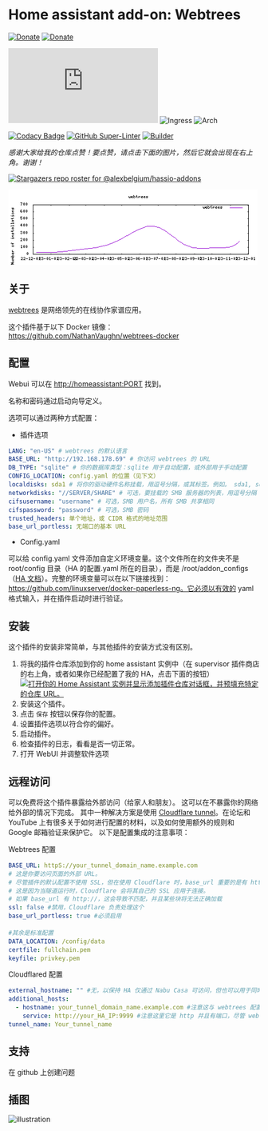 # Home assistant add-on: Webtrees

[![Donate][donation-badge]](https://www.buymeacoffee.com/alexbelgium)
[![Donate][paypal-badge]](https://www.paypal.com/donate/?hosted_button_id=DZFULJZTP3UQA)

![Version](https://img.shields.io/badge/dynamic/json?label=版本&query=%24.version&url=https%3A%2F%2Fraw.githubusercontent.com%2Falexbelgium%2Fhassio-addons%2Fmaster%2Fwebtrees%2Fconfig.json)
![Ingress](https://img.shields.io/badge/dynamic/json?label=Ingress&query=%24.ingress&url=https%3A%2F%2Fraw.githubusercontent.com%2Falexbelgium%2Fhassio-addons%2Fmaster%2Fwebtrees%2Fconfig.json)
![Arch](https://img.shields.io/badge/dynamic/json?color=success&label=Arch&query=%24.arch&url=https%3A%2F%2Fraw.githubusercontent.com%2Falexbelgium%2Fhassio-addons%2Fmaster%2Fwebtrees%2Fconfig.json)

[![Codacy Badge](https://app.codacy.com/project/badge/Grade/9c6cf10bdbba45ecb202d7f579b5be0e)](https://www.codacy.com/gh/alexbelgium/hassio-addons/dashboard?utm_source=github.com&utm_medium=referral&utm_content=alexbelgium/hassio-addons&utm_campaign=Badge_Grade)
[![GitHub Super-Linter](https://img.shields.io/github/actions/workflow/status/alexbelgium/hassio-addons/weekly-supelinter.yaml?label=Lint%20code%20base)](https://github.com/alexbelgium/hassio-addons/actions/workflows/weekly-supelinter.yaml)
[![Builder](https://img.shields.io/github/actions/workflow/status/alexbelgium/hassio-addons/onpush_builder.yaml?label=Builder)](https://github.com/alexbelgium/hassio-addons/actions/workflows/onpush_builder.yaml)

[donation-badge]: https://img.shields.io/badge/Buy%20me%20a%20coffee%20(no%20paypal)-%23d32f2f?logo=buy-me-a-coffee&style=flat&logoColor=white
[paypal-badge]: https://img.shields.io/badge/Buy%20me%20a%20coffee%20with%20Paypal-0070BA?logo=paypal&style=flat&logoColor=white

_感谢大家给我的仓库点赞！要点赞，请点击下面的图片，然后它就会出现在右上角。谢谢！_

[![Stargazers repo roster for @alexbelgium/hassio-addons](https://raw.githubusercontent.com/alexbelgium/hassio-addons/master/.github/stars2.svg)](https://github.com/alexbelgium/hassio-addons/stargazers)

![downloads evolution](https://raw.githubusercontent.com/alexbelgium/hassio-addons/master/webtrees/stats.png)

## 关于

[webtrees](http://www.webtrees.net) 是网络领先的在线协作家谱应用。

这个插件基于以下 Docker 镜像：https://github.com/NathanVaughn/webtrees-docker

## 配置

Webui 可以在 <http://homeassistant:PORT> 找到。

名称和密码通过启动向导定义。

选项可以通过两种方式配置：

- 插件选项

```yaml
LANG: "en-US" # webtrees 的默认语言
BASE_URL: "http://192.168.178.69" # 你访问 webtrees 的 URL
DB_TYPE: "sqlite" # 你的数据库类型：sqlite 用于自动配置，或外部用于手动配置
CONFIG_LOCATION: config.yaml 的位置（见下文）
localdisks: sda1 # 将你的驱动硬件名称挂载，用逗号分隔，或其标签。例如。 sda1, sdb1, MYNAS...
networkdisks: "//SERVER/SHARE" # 可选，要挂载的 SMB 服务器的列表，用逗号分隔
cifsusername: "username" # 可选，SMB 用户名，所有 SMB 共享相同
cifspassword: "password" # 可选，SMB 密码
trusted_headers: 单个地址，或 CIDR 格式的地址范围
base_url_portless: 无端口的基本 URL
```

- Config.yaml

可以给 config.yaml 文件添加自定义环境变量。这个文件所在的文件夹不是 root/config 目录（HA 的配置.yaml 所在的目录），而是 /root/addon_configs（[HA 文档](https://developers.home-assistant.io/blog/2023/11/06/public-addon-config/)）。完整的环境变量可以在以下链接找到：https://github.com/linuxserver/docker-paperless-ng。它必须以有效的 yaml 格式输入，并在插件启动时进行验证。

## 安装

这个插件的安装非常简单，与其他插件的安装方式没有区别。

1. 将我的插件仓库添加到你的 home assistant 实例中（在 supervisor 插件商店的右上角，或者如果你已经配置了我的 HA，点击下面的按钮）
   [![打开你的 Home Assistant 实例并显示添加插件仓库对话框，并预填充特定的仓库 URL。](https://my.home-assistant.io/badges/supervisor_add_addon_repository.svg)](https://my.home-assistant.io/redirect/supervisor_add_addon_repository/?repository_url=https%3A%2F%2Fgithub.com%2Falexbelgium%2Fhassio-addons)
1. 安装这个插件。
1. 点击 `保存` 按钮以保存你的配置。
1. 设置插件选项以符合你的偏好。
1. 启动插件。
1. 检查插件的日志，看看是否一切正常。
1. 打开 WebUI 并调整软件选项

## 远程访问

可以免费将这个插件暴露给外部访问（给家人和朋友）。
这可以在不暴露你的网络给外部的情况下完成。
其中一种解决方案是使用 [Cloudflare tunnel](https://github.com/brenner-tobias/addon-cloudflared)。在论坛和 YouTube 上有很多关于如何进行配置的材料，以及如何使用额外的规则和 Google 邮箱验证来保护它。
以下是配置集成的注意事项：

Webtrees 配置

```yaml
BASE_URL: httpS://your_tunnel_domain_name.example.com
# 这是你要访问页面的外部 URL。
# 尽管插件的默认配置不使用 SSL，但在使用 Cloudflare 时，base_url 重要的是有 https
# 这是因为当隧道运行时，Cloudflare 会将其自己的 SSL 应用于连接。
# 如果 base_url 有 http://，这会导致不匹配，并且某些块将无法正确加载
ssl: false #禁用，Cloudflare 负责处理这个
base_url_portless: true #必须启用

#其余是标准配置
DATA_LOCATION: /config/data
certfile: fullchain.pem
keyfile: privkey.pem
```

Cloudflared 配置

```yaml
external_hostname: "" #无，以保持 HA 仅通过 Nabu Casa 可访问，但也可以用于同时进行
additional_hosts:
  - hostname: your_tunnel_domain_name.example.com #注意这与 webtrees 配置中的相同
    service: http://your_HA_IP:9999 #注意这里它是 http 并且有端口，尽管 webtrees 配置为无端口
tunnel_name: Your_tunnel_name
```

## 支持

在 github 上创建问题

## 插图

![illustration](https://installatron.infomaniak.com/installatron//images/ss2_webtrees.jpg)